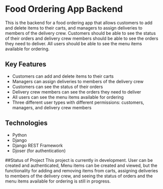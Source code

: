 # Food Ordering App Backend
This is the backend for a food ordering app that allows customers to add and delete items to their carts, and managers to assign deliveries to members of the delivery crew. Customers should be able to see the status of their orders and delivery crew members should be able to see the orders they need to deliver. All users should be able to see the menu items available for ordering.

## Key Features
- Customers can add and delete items to their carts
- Managers can assign deliveries to members of the delivery crew
- Customers can see the status of their orders
- Delivery crew members can see the orders they need to deliver
- All users can see the menu items available for ordering
- Three different user types with different permissions: customers, managers, and delivery crew members

## Technologies
- Python
- Django
- Django REST Framework
- Djoser (for authentication)

##Status of Project
This project is currently in development. User can be created and authenticated, Menu items can be created and viewed, but the functionality for adding and removing items from carts, assigning deliveries to members of the delivery crew, and seeing the status of orders and the menu items available for ordering is still in progress.